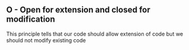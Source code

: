 ## O - Open for extension and closed for modification
This principle tells that our code should allow extension of code but we should not modify existing code


